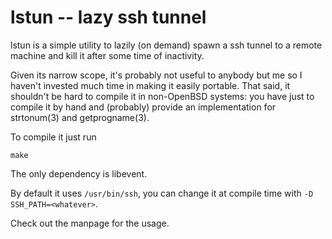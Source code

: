 # lstun -- lazy ssh tunnel

lstun is a simple utility to lazily (on demand) spawn a ssh tunnel to
a remote machine and kill it after some time of inactivity.

Given its narrow scope, it's probably not useful to anybody but me so
I haven't invested much time in making it easily portable.  That said,
it shouldn't be hard to compile it in non-OpenBSD systems: you have
just to compile it by hand and (probably) provide an implementation
for strtonum(3) and getprogname(3).

To compile it just run

	make

The only dependency is libevent.

By default it uses `/usr/bin/ssh`, you can change it at compile time
with `-D SSH_PATH=<whatever>`.

Check out the manpage for the usage.
